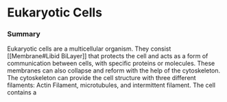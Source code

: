 # Eukaryotic Cells

### Summary

Eukaryotic cells are a multicellular organism. They consist [[Membrane#Libid BiLayer]] that protects the cell and acts as a form of communication between cells, with specific proteins or molecules. These membranes can also collapse and reform with the help of the cytoskeleton. The cytoskeleton can provide the cell structure with three different filaments: Actin Filament, microtubules, and intermittent filament. The cell contains a
